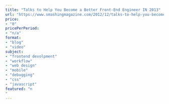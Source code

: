 ```yaml
---
title: "Talks to Help You Become a Better Front-End Engineer IN 2013"
url: "https://www.smashingmagazine.com/2012/12/talks-to-help-you-become-a-better-front-end-engineer-in-2013/"
price: 
- "0"
pricePerPeriod: 
- "n/a"
format: 
- "blog"
- "video"
subject: 
- "frontend devolpment"
- "workflow"
- "web design"
- "mobile"
- "debugging"
- "css"
- "javascript"
featured: "n"
---
```

